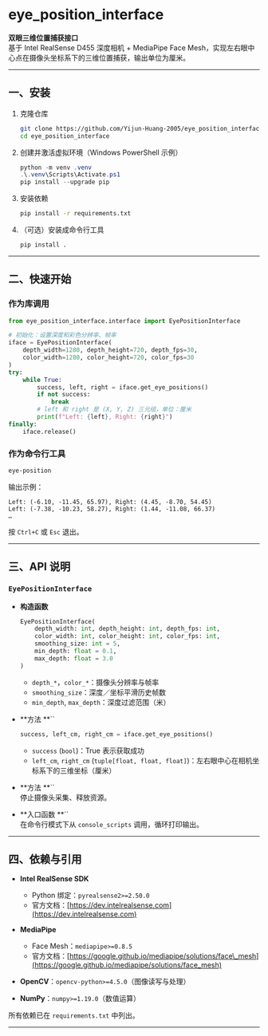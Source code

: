 # eye\_position\_interface

**双眼三维位置捕获接口**\
基于 Intel RealSense D455 深度相机 + MediaPipe Face Mesh，实现左右眼中心点在摄像头坐标系下的三维位置捕获，输出单位为厘米。

---

## 一、安装

1. 克隆仓库

   ```bash
   git clone https://github.com/Yijun-Huang-2005/eye_position_interface_project.git
   cd eye_position_interface
   ```

2. 创建并激活虚拟环境（Windows PowerShell 示例）

   ```powershell
   python -m venv .venv
   .\.venv\Scripts\Activate.ps1
   pip install --upgrade pip
   ```

3. 安装依赖

   ```bash
   pip install -r requirements.txt
   ```

4. （可选）安装成命令行工具

   ```bash
   pip install .
   ```

---

## 二、快速开始

### 作为库调用

```python
from eye_position_interface.interface import EyePositionInterface

# 初始化：设置深度和彩色分辨率、帧率
iface = EyePositionInterface(
    depth_width=1280, depth_height=720, depth_fps=30,
    color_width=1280, color_height=720, color_fps=30
)
try:
    while True:
        success, left, right = iface.get_eye_positions()
        if not success:
            break
        # left 和 right 是 (X, Y, Z) 三元组，单位：厘米
        print(f"Left: {left}, Right: {right}")
finally:
    iface.release()
```

### 作为命令行工具

```bash
eye-position
```

输出示例：

```
Left: (-6.10, -11.45, 65.97), Right: (4.45, -8.70, 54.45)
Left: (-7.38, -10.23, 58.27), Right: (1.44, -11.08, 66.37)
…
```

按 `Ctrl+C` 或 `Esc` 退出。

---

## 三、API 说明

### `EyePositionInterface`

- **构造函数**

  ```python
  EyePositionInterface(
      depth_width: int, depth_height: int, depth_fps: int,
      color_width: int, color_height: int, color_fps: int,
      smoothing_size: int = 5,
      min_depth: float = 0.1,
      max_depth: float = 3.0
  )
  ```

  - `depth_*`，`color_*`：摄像头分辨率与帧率
  - `smoothing_size`：深度／坐标平滑历史帧数
  - `min_depth`, `max_depth`：深度过滤范围（米）

- **方法 **``

  ```python
  success, left_cm, right_cm = iface.get_eye_positions()
  ```

  - `success` (`bool`)：True 表示获取成功
  - `left_cm`, `right_cm` (`tuple[float, float, float]`)：左右眼中心在相机坐标系下的三维坐标（厘米）

- **方法 **``\
  停止摄像头采集、释放资源。

- **入口函数 **``\
  在命令行模式下从 `console_scripts` 调用，循环打印输出。

---

## 四、依赖与引用

- **Intel RealSense SDK**

  - Python 绑定：`pyrealsense2>=2.50.0`
  - 官方文档：[https://dev.intelrealsense.com](https://dev.intelrealsense.com)

- **MediaPipe**

  - Face Mesh：`mediapipe>=0.8.5`
  - 官方文档：[https://google.github.io/mediapipe/solutions/face\_mesh](https://google.github.io/mediapipe/solutions/face_mesh)

- **OpenCV**：`opencv-python>=4.5.0`（图像读写与处理）

- **NumPy**：`numpy>=1.19.0`（数值运算）

所有依赖已在 `requirements.txt` 中列出。

---


